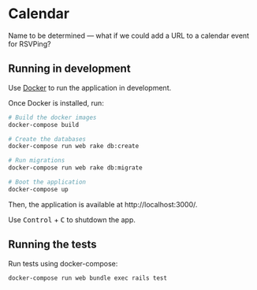 # Calendar

Name to be determined — what if we could add a URL to a calendar event for RSVPing?

## Running in development

Use [Docker](https://www.docker.com/) to run the application in development.

Once Docker is installed, run:

```bash
# Build the docker images
docker-compose build

# Create the databases
docker-compose run web rake db:create

# Run migrations
docker-compose run web rake db:migrate

# Boot the application
docker-compose up
```

Then, the application is available at http://localhost:3000/.

Use <kbd>Control</kbd> + <kbd>C</kbd> to shutdown the app.

## Running the tests

Run tests using docker-compose:

```bash
docker-compose run web bundle exec rails test
```

